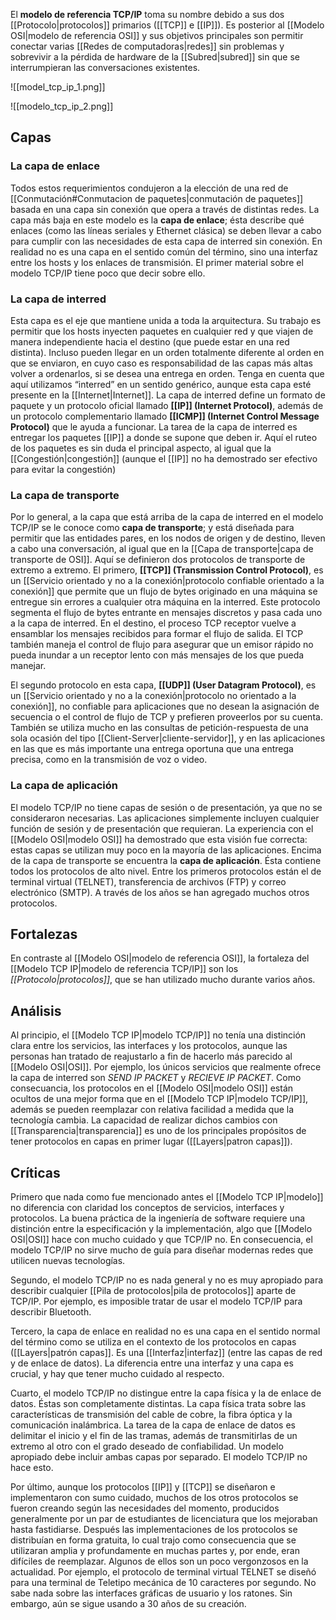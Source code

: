 El **modelo de referencia TCP/IP** toma su nombre debido a sus dos [[Protocolo|protocolos]] primarios ([[TCP]] e [[IP]]). Es posterior al [[Modelo OSI|modelo de referencia OSI]] y sus objetivos principales son permitir conectar varias [[Redes de computadoras|redes]] sin problemas y sobrevivir a la pérdida de hardware de la [[Subred|subred]] sin que se interrumpieran las conversaciones existentes.

![[model_tcp_ip_1.png]]

![[modelo_tcp_ip_2.png]]

## Capas
### La capa de enlace
Todos estos requerimientos condujeron a la elección de una red de [[Conmutación#Conmutacion de paquetes|conmutación de paquetes]] basada en una capa sin conexión que opera a través de distintas redes. La capa más baja en este modelo es la **capa de enlace**; ésta describe qué enlaces (como las líneas seriales y Ethernet clásica) se deben llevar a cabo para cumplir con las necesidades de esta capa de interred sin conexión. En realidad no es una capa en el sentido común del término, sino una interfaz entre los hosts y los enlaces de transmisión. El primer material sobre el modelo TCP/IP tiene poco que decir sobre ello.

### La capa de interred
Esta capa es el eje que mantiene unida a toda la arquitectura. Su trabajo es permitir que los hosts inyecten paquetes en cualquier red y que viajen de manera independiente hacia el destino (que puede estar en una red distinta). Incluso pueden llegar en un orden totalmente diferente al orden en que se enviaron, en cuyo caso es responsabilidad de las capas más altas volver a ordenarlos, si se desea una entrega en orden. Tenga en cuenta que aquí utilizamos “interred” en un sentido genérico, aunque esta capa esté presente en la [[Internet|Internet]].
La capa de interred define un formato de paquete y un protocolo oficial llamado **[[IP]] (Internet Protocol)**, además de un protocolo complementario llamado **[[ICMP]] (Internet Control Message Protocol)** que le ayuda a funcionar. La tarea de la capa de interred es entregar los paquetes [[IP]] a donde se supone que deben ir. Aquí el ruteo de los paquetes es sin duda el principal aspecto, al igual que la [[Congestión|congestión]] (aunque el [[IP]] no ha demostrado ser efectivo para evitar la congestión)

### La capa de transporte
Por lo general, a la capa que está arriba de la capa de interred en el modelo TCP/IP se le conoce como **capa de transporte**; y está diseñada para permitir que las entidades pares, en los nodos de origen y de destino, lleven a cabo una conversación, al igual que en la [[Capa de transporte|capa de transporte de OSI]]. Aquí se definieron dos protocolos de transporte de extremo a extremo. El primero, **[[TCP]] (Transmission Control Protocol)**, es un [[Servicio orientado y no a la conexión|protocolo confiable orientado a la conexión]] que permite que un flujo de bytes originado en una máquina se entregue sin errores a cualquier otra máquina en la interred. Este protocolo segmenta el flujo de bytes entrante en mensajes discretos y pasa cada uno a la capa de interred. En el destino, el proceso TCP receptor vuelve a ensamblar los mensajes recibidos para formar el flujo de salida. El TCP también maneja el control de flujo para asegurar que un emisor rápido no pueda inundar a un receptor lento con más mensajes de los que pueda manejar.

El segundo protocolo en esta capa, **[[UDP]] (User Datagram Protocol)**, es un [[Servicio orientado y no a la conexión|protocolo no orientado a la conexión]], no confiable para aplicaciones que no desean la asignación de secuencia o el control de flujo de TCP y prefieren proveerlos por su cuenta. También se utiliza mucho en las consultas de petición-respuesta de una sola ocasión del tipo [[Client-Server|cliente-servidor]], y en las aplicaciones en las que es más importante una entrega oportuna que una entrega precisa, como en la transmisión de voz o video.

### La capa de aplicación
El modelo TCP/IP no tiene capas de sesión o de presentación, ya que no se consideraron necesarias. Las aplicaciones simplemente incluyen cualquier función de sesión y de presentación que requieran. La experiencia con el [[Modelo OSI|modelo OSI]] ha demostrado que esta visión fue correcta: estas capas se utilizan muy poco en la mayoría de las aplicaciones.
Encima de la capa de transporte se encuentra la **capa de aplicación**. Ésta contiene todos los protocolos de alto nivel. Entre los primeros protocolos están el de terminal virtual (TELNET), transferencia de archivos (FTP) y correo electrónico (SMTP). A través de los años se han agregado muchos otros protocolos.

## Fortalezas
En contraste al [[Modelo OSI|modelo de referencia OSI]], la fortaleza del [[Modelo TCP IP|modelo de referencia TCP/IP]] son los *[[Protocolo|protocolos]]*, que se han utilizado mucho durante varios años.

## Análisis
Al principio, el [[Modelo TCP IP|modelo TCP/IP]] no tenía una distinción clara entre los servicios, las interfaces y los protocolos, aunque las personas han tratado de reajustarlo a fin de hacerlo más parecido al [[Modelo OSI|OSI]]. Por ejemplo, los únicos servicios que realmente ofrece la capa de interred son *SEND IP PACKET* y *RECIEVE IP PACKET*. Como consecuancia, los protocolos en el [[Modelo OSI|modelo OSI]] están ocultos de una mejor forma que en el [[Modelo TCP IP|modelo TCP/IP]], además se pueden reemplazar con relativa facilidad a medida que la tecnología cambia. La capacidad de realizar dichos cambios con [[Transparencia|transparencia]] es uno de los principales propósitos de tener protocolos en capas en primer lugar ([[Layers|patron capas]]). 

## Críticas
Primero que nada como fue mencionado antes el [[Modelo TCP IP|modelo]] no diferencia con claridad los conceptos de servicios, interfaces y protocolos. La buena práctica de la ingeniería de software requiere una distinción entre la especificación y la implementación, algo que [[Modelo OSI|OSI]] hace con mucho cuidado y que TCP/IP no. En consecuencia, el modelo TCP/IP no sirve mucho de guía para diseñar modernas redes que utilicen nuevas tecnologías.

Segundo, el modelo TCP/IP no es nada general y no es muy apropiado para describir cualquier [[Pila de protocolos|pila de protocolos]] aparte de TCP/IP. Por ejemplo, es imposible tratar de usar el modelo TCP/IP para describir Bluetooth.

Tercero, la capa de enlace en realidad no es una capa en el sentido normal del término como se utiliza en el contexto de los protocolos en capas ([[Layers|patrón capas]]. Es una [[Interfaz|interfaz]] (entre las capas de red y de enlace de datos). La diferencia entre una interfaz y una capa es crucial, y hay que tener mucho cuidado al respecto.

Cuarto, el modelo TCP/IP no distingue entre la capa física y la de enlace de datos. Éstas son completamente distintas. La capa física trata sobre las características de transmisión del cable de cobre, la fibra óptica y la comunicación inalámbrica. La tarea de la capa de enlace de datos es delimitar el inicio y el fin de las tramas, además de transmitirlas de un extremo al otro con el grado deseado de confiabilidad. Un modelo apropiado debe incluir ambas capas por separado. El modelo TCP/IP no hace esto.

Por último, aunque los protocolos [[IP]] y [[TCP]] se diseñaron e implementaron con sumo cuidado, muchos de los otros protocolos se fueron creando según las necesidades del momento, producidos generalmente por un par de estudiantes de licenciatura que los mejoraban hasta fastidiarse. Después las implementaciones de los protocolos se distribuían en forma gratuita, lo cual trajo como consecuencia que se utilizaran amplia y profundamente en muchas partes y, por ende, eran difíciles de reemplazar. Algunos de ellos son un poco vergonzosos en la actualidad. Por ejemplo, el protocolo de terminal virtual TELNET se diseñó para una terminal de Teletipo mecánica de 10 caracteres por segundo. No sabe nada sobre las interfaces gráficas de usuario y los ratones. Sin embargo, aún se sigue usando a 30 años de su creación.